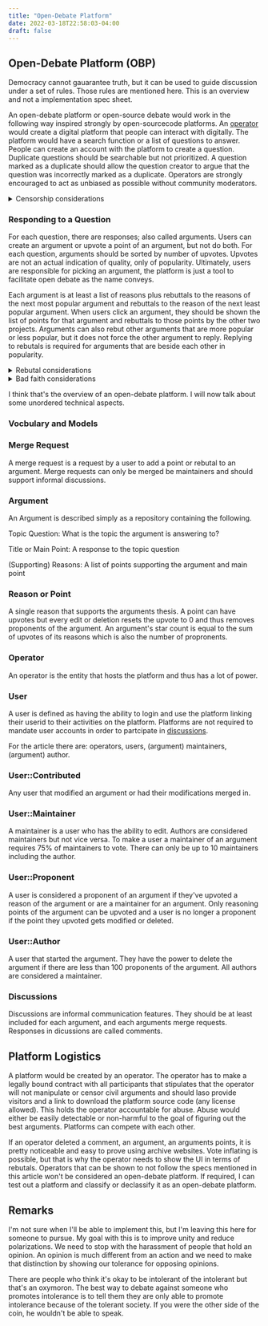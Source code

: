 ```yaml
---
title: "Open-Debate Platform"
date: 2022-03-18T22:58:03-04:00
draft: false
---
```


## Open-Debate Platform (OBP)

Democracy cannot gauarantee truth, but it can be used to guide discussion under a set of rules.
Those rules are mentioned here. This is an overview and not a implementation spec sheet.

An open-debate platform or open-source debate would work in the following way inspired strongly by open-sourcecode platforms.
An [operator](#operator) would create a digital platform that people can interact with digitally. The platform would have a search function or a list of questions to answer. People can create an account with the platform to create a question. Duplicate questions should be searchable but not prioritized. A question marked as a duplicate should allow the question creator to argue that the question was incorrectly marked as a duplicate. Operators are strongly encouraged to act as unbiased as possible without community moderators.

<details>
<summary>Censorship considerations</summary>
Many times on Stackoverflow,
questions are marked as duplicate incorrectly on Stackoverflow where as actual duplicates fly by the radar.
These questions are not technical at all, only discussion prompts, so it is imperative to not censor valid questions.
Operators are allowed to give questions priorities but priorities should not be used to prevent search result matching.
</details>

### Responding to a Question

For each question, there are responses; also called arguments. Users can create an argument or upvote a point of an argument, but not
do both. For each question, arguments should be sorted by number of upvotes. Upvotes are not an actual indication of quality, only
of popularity. Ultimately, users are responsible for picking an argument, the platform is just a tool to facilitate open
debate as the name conveys.

Each argument is at least a list of reasons plus rebuttals to the reasons of the next most popular argument and rebuttals to
the reason of the next least popular argument. When users click an argument, they should be shown the list of points for that argument and rebuttals to those points by the other two projects. Arguments can also rebut other arguments that are more popular or less popular, but it does not force the other argument to reply. Replying to rebutals is required for arguments that are beside each other in popularity.

<details>
<summary>Rebutal considerations</summary>
Replies are to be made to at least 1 rebutal within 2 weeks or the argument risks being hidden.
This time window feature is very important in order to force discourse. It's very easy to make 1 rebutal and never respond again. Every response to a rebutal must address the rebutal fully. Not addressing a rebutal fully makes the rebutal valid. In that way, points and rebutals can follow a thread type of structure to allow multiple replies and rebutals per point rather than batching all rebutals for a point into one. For less popular arguments, operators are allowed to be leniant about the forced rebutal rule. I'd say if there are more than 5 argument, the bottom 50% won't need to comply with the forced discussion. This is because it's more likely these projects are arguing with bad faith characters and so the operator can use their own prioritization method for rule violation reports.
</details>

<details>
<summary>Bad faith considerations</summary>
It is up to operators how to deal with arguing in circles; if people are arguing in circles it is best to close the rebutal. Arguing in circles usually indicates one party is not acting in good faith. Rebutals can be reported as irrelevant and will shadow ban
the user. Shadow ban in this context means that the user will see the platform as if their action was valid.
</details>

I think that's the overview of an open-debate platform. I will now talk about some unordered technical aspects.

### Vocbulary and Models

### Merge Request

A merge request is a request by a user to add a point or rebutal to an argument. Merge requests can only be
merged be maintainers and should support informal discussions.

### Argument

An Argument is described simply as a repository containing the following.

Topic Question: What is the topic the argument is answering to?

Title or Main Point: A response to the topic question

(Supporting) Reasons: A list of points supporting the argument and main point

### Reason or Point

A single reason that supports the arguments thesis. A point can have upvotes but every
edit or deletion resets the upvote to 0 and thus removes proponents of the argument.
An argument's star count is equal to the sum of upvotes of its reasons which is also the number of propronents.

### Operator

An operator is the entity that hosts the platform and thus has a lot of power.

### User

A user is defined as having the ability to login and use the platform linking
their userid to their activities on the platform. Platforms
are not required to mandate user accounts in order to partcipate in [discussions](#discussions).

For the article there are: operators, users, (argument) maintainers, (argument) author.

### User::Contributed

Any user that modified an argument or had their modifications merged in.

### User::Maintainer

A maintainer is a user who has the ability to edit. Authors are considered maintainers but
not vice versa. To make a user a maintainer of an argument requires 75% of maintainers to vote.
There can only be up to 10 maintainers including the author.

### User::Proponent

A user is considered a proponent of an argument if they've upvoted a reason of the argument or are a maintainer for an argument.
Only reasoning points of the argument can be upvoted and a user is no longer a proponent if the point they upvoted
gets modified or deleted.

### User::Author

A user that started the argument. They have the power to delete the argument if there
are less than 100 proponents of the argument. All authors are considered a maintainer.

### Discussions

Discussions are informal communication features. They should be at least included for each argument, and each arguments merge requests.
Responses in dicussions are called comments.

## Platform Logistics

A platform would be created by an operator. The operator has to make a legally bound contract
with all participants that stipulates that the operator will not manipulate or censor civil arguments and should laso provide
visitors and a link to download the platform source code (any license allowed). This holds the operator accountable for abuse.
Abuse would either be easily detectable or non-harmful to the goal of figuring out the best arguments. Platforms
can compete with each other.

If an operator deleted a comment, an argument, an arguments points, it is pretty noticeable and easy to prove using archive websites.
Vote inflating is possible, but that is why the operator needs to show the UI in terms of rebutals. Operators that can be shown
to not follow the specs mentioned in this article won't be considered an open-debate platform. If required, I can test out
a platform and classify or declassify it as an open-debate platform.

## Remarks

I'm not sure when I'll be able to implement this, but I'm leaving this here for someone to pursue. My goal with this is to improve unity and reduce polarizations. We need to stop with the harassment of people that hold an opinion. An opinion is much different from
an action and we need to make that distinction by showing our tolerance for opposing opinions.

There are people who think it's okay to be intolerant of the intolerant but that's an oxymoron. The best way
to debate against someone who promotes intolerance is to tell them they are only able to promote intolerance because of the tolerant society. If you were the other side of the coin, he wouldn't be able to speak.
